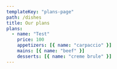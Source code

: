 ```yaml
---
templateKey: "plans-page"
path: /dishes
title: Our plans
plans:
  - name: "Test"
    price: 100
    appetizers: [{ name: "carpaccio" }]
    mains: [{ name: "beef" }]
    desserts: [{ name: "creme brule" }]
---
```

